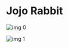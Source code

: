 # Jojo Rabbit

![img 0](https://i.imgur.com/z9kiWa1.jpg)

![img 1](https://i.imgur.com/mEXU7uP.png)

